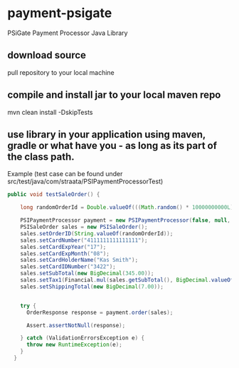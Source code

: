 # payment-psigate
PSiGate Payment Processor Java Library

## download source
pull repository to your local machine

## compile and install jar to your local maven repo
mvn clean install -DskipTests

## use library in your application using maven, gradle or what have you - as long as its part of the class path.

Example (test case can be found under src/test/java/com/straata/PSIPaymentProcessorTest)

```java
public void testSaleOrder() {

    long randomOrderId = Double.valueOf(((Math.random() * 10000000000L) % 10000000000L)).longValue();

    PSIPaymentProcessor payment = new PSIPaymentProcessor(false, null, null);
    PSISaleOrder sales = new PSISaleOrder();
    sales.setOrderID(String.valueOf(randomOrderId));
    sales.setCardNumber("4111111111111111");
    sales.setCardExpYear("17");
    sales.setCardExpMonth("08");
    sales.setCardHolderName("Kas Smith");
    sales.setCardIDNumber("3422");
    sales.setSubTotal(new BigDecimal(345.00));
    sales.setTax1(Financial.mul(sales.getSubTotal(), BigDecimal.valueOf(0.13)));
    sales.setShippingTotal(new BigDecimal(7.00));


    try {
      OrderResponse response = payment.order(sales);

      Assert.assertNotNull(response);

    } catch (ValidationErrorsException e) {
      throw new RuntimeException(e);
    }
  }
  ```
